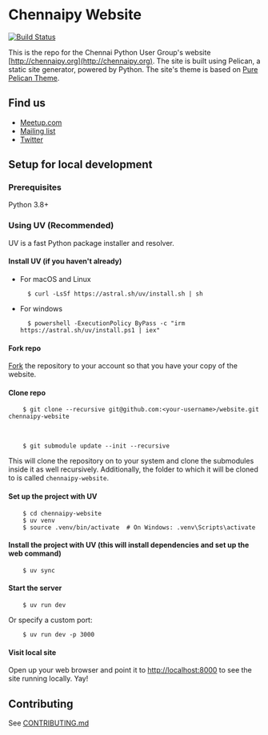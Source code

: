 # Chennaipy Website

[![Build Status](https://travis-ci.org/Chennaipy/website.svg?branch=master)](https://travis-ci.org/Chennaipy/website)

This is the repo for the Chennai Python User Group's website
[http://chennaipy.org](http://chennaipy.org). The site is built
using Pelican, a static site generator, powered by Python. The
site's theme is based on [Pure Pelican Theme](https://github.com/PurePelicanTheme/pure-single).

## Find us

* [Meetup.com](http://www.meetup.com/chennaipy/)
* [Mailing list](https://mail.python.org/mailman/listinfo/chennaipy)
* [Twitter](http://twitter.com/chennaipy)

## Setup for local development

### Prerequisites

Python 3.8+

### Using UV (Recommended)

UV is a fast Python package installer and resolver.

#### Install UV (if you haven't already)

* For macOS and Linux

        $ curl -LsSf https://astral.sh/uv/install.sh | sh

* For windows

        $ powershell -ExecutionPolicy ByPass -c "irm https://astral.sh/uv/install.ps1 | iex"

#### Fork repo

  [Fork](https://github.com/Chennaipy/website/fork) the repository to your account
so that you have your copy of the website.

#### Clone repo

        $ git clone --recursive git@github.com:<your-username>/website.git chennaipy-website
<br>

        $ git submodule update --init --recursive
  
  This will clone the repository on to your system and clone the submodules inside
it as well recursively. Additionally, the folder to which it will be cloned to
is called `chennaipy-website`.

#### Set up the project with UV

        $ cd chennaipy-website
        $ uv venv
        $ source .venv/bin/activate  # On Windows: .venv\Scripts\activate

#### Install the project with UV (this will install dependencies and set up the web command)

        $ uv sync

#### Start the server

        $ uv run dev

  Or specify a custom port:

        $ uv run dev -p 3000

#### Visit local site

  Open up your web browser and point it to [http://localhost:8000](http://localhost:8000) to see the site
running locally. Yay!

## Contributing

See [CONTRIBUTING.md](CONTRIBUTING.md)
